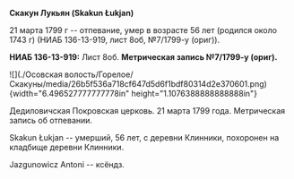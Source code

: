 **Скакун Лукьян (Skakun Łukjan)**

21 марта 1799 г -- отпевание, умер в возрасте 56 лет (родился около 1743
г) (НИАБ 136-13-919, лист 8об, №7/1799-у (ориг)).

**НИАБ 136-13-919:** Лист 8об. **Метрическая запись №7/1799-у (ориг).**

![](./Осовская волость/Горелое/Скакуны/media/26b5f536a718cf647d5d6f1bdf80314d2e370601.png){width="6.496527777777778in"
height="1.1076388888888888in"}

Дедиловичская Покровская церковь. 21 марта 1799 года. Метрическая запись
об отпевании.

Skakun Łukjan -- умерший, 56 лет, с деревни Клинники, похоронен на
кладбище деревни Клинники.

Jazgunowicz Antoni -- ксёндз.
